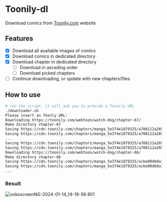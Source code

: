 # Toonily-dl
Download comics from [Toonily.com](https://toonily.com/) website

## Features
- [X] Download all available images of comics
- [X] Download comics in dedicated directory
- [X] Download chapter in dedicated directory
  * [ ] Download in asceding order
  * [ ] Download picked chapters
- [ ] Continue downloading, or update with new chapters/files

## How to use
```bash
# run the script, it will ask you to provide a Toonily URL
./downloader.sh
Please insert an Toonly URL:
Downloading https://toonily.com/webtoon/watch-dog/chapter-67/
Make directory chapter-67
Saving https://cdn.toonily.com/chapters/manga_5e374e1879325/a708112a2697523b6f385c845b0875c8/001.jpg
Saving https://cdn.toonily.com/chapters/manga_5e374e1879325/a708112a2697523b6f385c845b0875c8/002.jpg
...
Saving https://cdn.toonily.com/chapters/manga_5e374e1879325/a708112a2697523b6f385c845b0875c8/158.jpg
Saving https://cdn.toonily.com/chapters/manga_5e374e1879325/a708112a2697523b6f385c845b0875c8/159.jpg
Downloading https://toonily.com/webtoon/watch-dog/chapter-66/
Make directory chapter-66
Saving https://cdn.toonily.com/chapters/manga_5e374e1879325/acbe00db9a74ae1fcdc675195037939c/001.jpg
Saving https://cdn.toonily.com/chapters/manga_5e374e1879325/acbe00db9a74ae1fcdc675195037939c/054.jpg
...
```

### Result
![vokoscreenNG-2024-01-14_14-19-56 801](https://github.com/v613/ToonilyDownloader/assets/15879258/a956ac9c-b540-44f8-b8c6-326b52e8f5f2)
